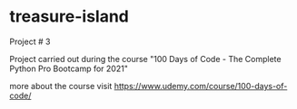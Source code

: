 # treasure-island
Project # 3

Project carried out during the course "100 Days of Code - The Complete Python Pro Bootcamp for 2021"

more about the course visit https://www.udemy.com/course/100-days-of-code/
